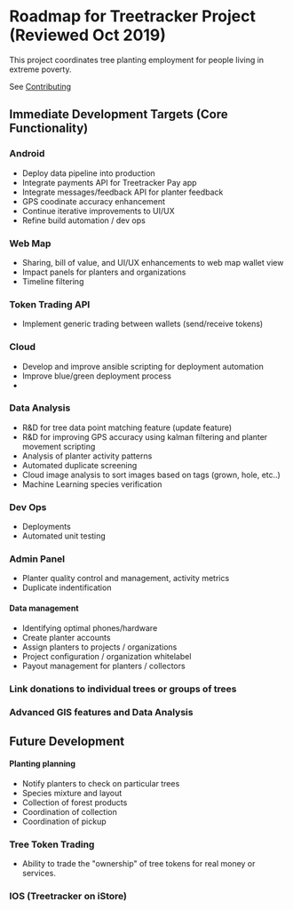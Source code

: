 # Roadmap for Treetracker Project (Reviewed Oct 2019)

This project coordinates tree planting employment for people living in extreme poverty.

See [Contributing](https://github.com/Greenstand/Development-Overview/blob/master/Contributing.md) 

## Immediate Development Targets (Core Functionality)

### Android

+ Deploy data pipeline into production
+ Integrate payments API for Treetracker Pay app
+ Integrate messages/feedback API for planter feedback
+ GPS coodinate accuracy enhancement
+ Continue iterative improvements to UI/UX
+ Refine build automation / dev ops

### Web Map

+ Sharing, bill of value, and UI/UX enhancements to web map wallet view
+ Impact panels for planters and organizations
+ Timeline filtering

### Token Trading API

+ Implement generic trading between wallets (send/receive tokens)


### Cloud

+ Develop and improve ansible scripting for deployment automation
+ Improve blue/green deployment process
+ 


### Data Analysis

+ R&D for tree data point matching feature (update feature)
+ R&D for improving GPS accuracy using kalman filtering and planter movement scripting
+ Analysis of planter activity patterns
+ Automated duplicate screening
+ Cloud image analysis to sort images based on tags (grown, hole, etc..)
+ Machine Learning species verification


### Dev Ops
+ Deployments
+ Automated unit testing

### Admin Panel
+ Planter quality control and management, activity metrics
+ Duplicate indentification



#### Data management
+ Identifying optimal phones/hardware 
+ Create planter accounts
+ Assign planters to projects / organizations
+ Project configuration / organization whitelabel
+ Payout management for planters / collectors


### Link donations to individual trees or groups of trees

### Advanced GIS features and Data Analysis

## Future Development

#### Planting planning
+ Notify planters to check on particular trees
+ Species mixture and layout
+ Collection of forest products
+ Coordination of collection
+ Coordination of pickup

### Tree Token Trading
+ Ability to trade the "ownership" of tree tokens for real money or services.

### IOS (Treetracker on iStore)
